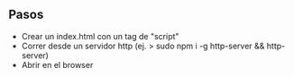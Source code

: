 ## Pasos

* Crear un index.html con un tag de "script"
* Correr desde un servidor http (ej. > sudo npm i -g http-server && http-server)
* Abrir en el browser
